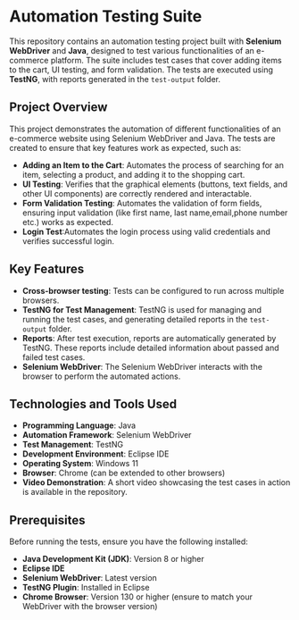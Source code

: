 # Automation Testing Suite

This repository contains an automation testing project built with **Selenium WebDriver** and **Java**, designed to test various functionalities of an e-commerce platform. The suite includes test cases that cover adding items to the cart, UI testing, and form validation. The tests are executed using **TestNG**, with reports generated in the `test-output` folder.

## Project Overview

This project demonstrates the automation of different functionalities of an e-commerce website using Selenium WebDriver and Java. The tests are created to ensure that key features work as expected, such as:

- **Adding an Item to the Cart**: Automates the process of searching for an item, selecting a product, and adding it to the shopping cart.
- **UI Testing**: Verifies that the graphical elements (buttons, text fields, and other UI components) are correctly rendered and interactable.
- **Form Validation Testing**: Automates the validation of form fields, ensuring input validation (like first name, last name,email,phone number etc.) works as expected.
- **Login Test**:Automates the login process using valid credentials and verifies successful login.

## Key Features

- **Cross-browser testing**: Tests can be configured to run across multiple browsers.
- **TestNG for Test Management**: TestNG is used for managing and running the test cases, and generating detailed reports in the `test-output` folder.
- **Reports**: After test execution, reports are automatically generated by TestNG. These reports include detailed information about passed and failed test cases.
- **Selenium WebDriver**: The Selenium WebDriver interacts with the browser to perform the automated actions.

## Technologies and Tools Used

- **Programming Language**: Java
- **Automation Framework**: Selenium WebDriver
- **Test Management**: TestNG
- **Development Environment**: Eclipse IDE
- **Operating System**: Windows 11
- **Browser**: Chrome (can be extended to other browsers)
- **Video Demonstration**: A short video showcasing the test cases in action is available in the repository.

## Prerequisites

Before running the tests, ensure you have the following installed:

- **Java Development Kit (JDK)**: Version 8 or higher
- **Eclipse IDE**
- **Selenium WebDriver**: Latest version
- **TestNG Plugin**: Installed in Eclipse
- **Chrome Browser**: Version 130 or higher (ensure to match your WebDriver with the browser version)



